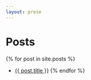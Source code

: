 ```yaml
---
layout: prose
---
```


# Posts
{% for post in site.posts %}
- [{{ post.title }}]({{post.url}})
{% endfor %}